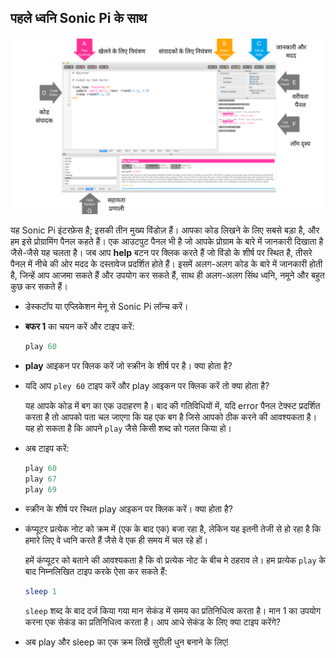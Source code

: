 ## पहले ध्वनि Sonic Pi के साथ

![](images/GUI.png)

यह Sonic Pi इंटरफ़ेस है; इसकी तीन मुख्य विंडोज़ हैं। आपका कोड लिखने के लिए सबसे बड़ा है, और हम इसे प्रोग्रामिंग पैनल कहते हैं। एक आउटपुट पैनल भी है जो आपके प्रोग्राम के बारे में जानकारी दिखाता है जैसे-जैसे यह चलता है। जब आप **help** बटन पर क्लिक करते हैं जो विंडो के शीर्ष पर स्थित है, तीसरे पैनल में नीचे की ओर मदद के दस्तावेज प्रदर्शित होते हैं। इसमें अलग-अलग कोड के बारे में जानकारी होती है, जिन्हें आप आजमा सकते हैं और उपयोग कर सकते हैं, साथ ही अलग-अलग सिंथ ध्वनि, नमूने और बहुत कुछ कर सकते हैं।

- डेस्कटॉप या एप्लिकेशन मेनू से Sonic Pi लॉन्च करें।

- **बफर 1** का चयन करें और टाइप करें:
    
    ```ruby
    play 60
    ```

- **play** आइकन पर क्लिक करें जो स्क्रीन के शीर्ष पर है। क्या होता है?

- यदि आप `pley 60` टाइप करें और play आइकन पर क्लिक करें तो क्या होता है?
    
    यह आपके कोड में बग का एक उदाहरण है। बाद की गतिविधियों में, यदि error पैनल टेक्स्ट प्रदर्शित करता है तो आपको पता चल जाएगा कि यह​ एक बग है जिसे आपको ठीक करने की आवश्यकता है। यह हो सकता है कि आपने `play` जैसे किसी शब्द को गलत किया हो।

- अब टाइप करें:
    
    ```ruby
    play 60
    play 67
    play 69
    ```

- स्क्रीन के शीर्ष पर स्थित play आइकन पर क्लिक करें। क्या होता है?

- कंप्यूटर प्रत्येक नोट को क्रम में (एक के बाद एक) बजा रहा है, लेकिन यह इतनी तेजी से हो रहा है कि हमारे लिए वे ध्वनि करते हैं जैसे वे एक ही समय में चल​ रहे हों।
    
    हमें कंप्यूटर को बताने की आवश्यकता है कि वो प्रत्येक नोट के बीच मे ठहराव ले। हम प्रत्येक `play` के बाद निम्नलिखित टाइप करके ऐसा कर सकते हैं:
    
    ```ruby
    sleep 1
    ```
    
    `sleep` शब्द के बाद दर्ज किया गया मान सेकंड में समय का प्रतिनिधित्व करता है। मान 1 का उपयोग करना एक सेकंड का प्रतिनिधित्व करता है। आप आधे सेकंड के लिए क्या टाइप करेंगे?

- अब play और sleep का एक क्रम लिखें सुरीली धुन बनाने के लिए!